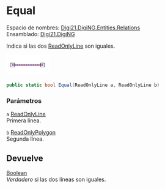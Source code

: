 # Equal

Espacio de nombres: [Digi21.DigiNG.Entities.Relations](../../)  
Ensamblado: [Digi21.DigiNG](../../../)

Indica si las dos [ReadOnlyLine](../../../digi21.diging.entities/readonlyline/) son iguales.

![L&#xED;nea igual a l&#xED;nea](../../../../../../../../.gitbook/assets/linealineaiguales.png)

```csharp
public static bool Equal(ReadOnlyLine a, ReadOnlyLine b)
```

### Parámetros

`a` [ReadOnlyLine](../../../digi21.diging.entities/readonlyline/)  
Primera línea.

`b` [ReadOnlyPolygon](../../../digi21.diging.entities/readonlypolygon/)  
Segunda línea.

## Devuelve

[Boolean](https://docs.microsoft.com/en-us/dotnet/api/system.boolean?view=net-5.0)  
_Verdadero_ si las dos líneas son iguales.


